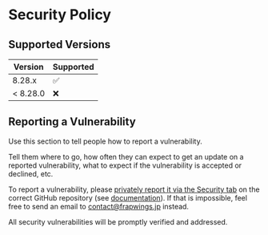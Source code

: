 # Security Policy

## Supported Versions

| Version | Supported          |
| ------- | ------------------ |
| 8.28.x   | :white_check_mark: |
| < 8.28.0   | :x:                |

## Reporting a Vulnerability

Use this section to tell people how to report a vulnerability.

Tell them where to go, how often they can expect to get an update on a
reported vulnerability, what to expect if the vulnerability is accepted or
declined, etc.

To report a vulnerability, please [privately report it via the Security tab](https://github.com/nuxt/nuxt/security/advisories/new) on the correct GitHub repository (see [documentation](https://docs.github.com/en/code-security/security-advisories/guidance-on-reporting-and-writing-information-about-vulnerabilities/privately-reporting-a-security-vulnerability#privately-reporting-a-security-vulnerability)). If that is impossible, feel free to send an email to contact@frapwings.jp instead.

All security vulnerabilities will be promptly verified and addressed.
